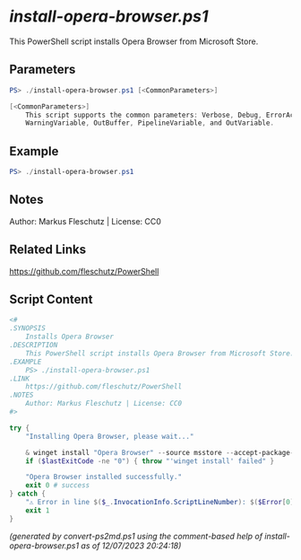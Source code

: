 *install-opera-browser.ps1*
================

This PowerShell script installs Opera Browser from Microsoft Store.

Parameters
----------
```powershell
PS> ./install-opera-browser.ps1 [<CommonParameters>]

[<CommonParameters>]
    This script supports the common parameters: Verbose, Debug, ErrorAction, ErrorVariable, WarningAction, 
    WarningVariable, OutBuffer, PipelineVariable, and OutVariable.
```

Example
-------
```powershell
PS> ./install-opera-browser.ps1

```

Notes
-----
Author: Markus Fleschutz | License: CC0

Related Links
-------------
https://github.com/fleschutz/PowerShell

Script Content
--------------
```powershell
<#
.SYNOPSIS
	Installs Opera Browser
.DESCRIPTION
	This PowerShell script installs Opera Browser from Microsoft Store.
.EXAMPLE
	PS> ./install-opera-browser.ps1
.LINK
	https://github.com/fleschutz/PowerShell
.NOTES
	Author: Markus Fleschutz | License: CC0
#>

try {
	"Installing Opera Browser, please wait..."

	& winget install "Opera Browser" --source msstore --accept-package-agreements --accept-source-agreements
	if ($lastExitCode -ne "0") { throw "'winget install' failed" }

	"Opera Browser installed successfully."
	exit 0 # success
} catch {
	"⚠️ Error in line $($_.InvocationInfo.ScriptLineNumber): $($Error[0])"
	exit 1
}
```

*(generated by convert-ps2md.ps1 using the comment-based help of install-opera-browser.ps1 as of 12/07/2023 20:24:18)*
